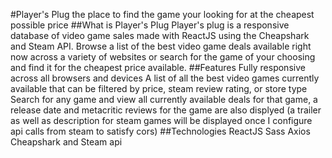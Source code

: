 #Player's Plug 
the place to find the game your looking for at the cheapest possible price
##What is Player's Plug
Player's plug is a responsive database of video game sales made with ReactJS using the Cheapshark and Steam API. Browse a list of the best video game deals available right now across a variety of websites or search for the game of your choosing and find it for the cheapest price available.
##Features
Fully responsive across all browsers and devices
A list of all the best video games currently available that can be filtered by price, steam review rating, or store type
Search for any game and view all currently available deals for that game, a release date and metacritic reviews for the game are also displyed (a trailer as well as description for steam games will be displayed once I configure api calls from steam to satisfy cors)
##Technologies
ReactJS
Sass
Axios
Cheapshark and Steam api
